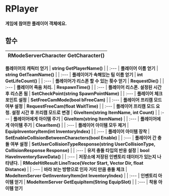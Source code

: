 # **RPlayer**

 **게임에 참여한 플레이어 객체에요.** 
## **함수**

| **RModeServerCharacter GetCharacter()** |
| :--- |
 **플레이어의 캐릭터 얻기** 
| **string GetPlayerName()** |
| :--- |
 **플레이어 이름 얻기** 
| **string GetTeamName()** |
| :--- |
 **플레이어가 속해있는 팀 이름 얻기** 
| **int GetLifeCount()** |
| :--- |
 **플레이어가 리스폰 할 수 있는 횟수 얻기** 
| **RequestDie()** |
| :--- |
 **플레이어 죽음 처리.** 
| **RespawnTime()** |
| :--- |
 **플레이어 리스폰. 설정된 시간 후 리스폰 됨** 
| **SetCheckPoint(string SpawnPointName)** |
| :--- |
 **플레이어 체크 포인트 설정** 
| **SetFreeCamMode(bool bFreeCam)** |
| :--- |
 **플레이어 프리캠 모드 여부 설정** 
| **RequestFreeCam(float WaitTime)** |
| :--- |
 **플레이어 프리캠 모드 요청. 설정 시간 후 프리캠 모드로 변경** 
| **GiveItem(string ItemName, int Count)** |
| :--- |
 **플레이어에게 아이템 주기** 
| **GiveItem(string ItemName)** |
| :--- |
 **플레이어에게 아이템 주기** 
| **ClearItem()** |
| :--- |
 **플레이어 아이템 모두 제거** 
| **EquipInventoryItem(int InventoryIndex)** |
| :--- |
 **플레이어 아이템 장착** 
| **SetEnableCollisionBetweenCharacters(bool Enable)** |
| :--- |
 **플레이어 간 충돌 여부 설정** 
| **SetUserCollisionTypeResponse(string UserCollisionType, CollisionResponse Response)** |
| :--- |
 **유저 충돌 타입의 반응 설정** 
| **bool HaveInventorySaveData()** |
| :--- |
 **저장소에 저장된 인벤토리 데이터가 있는지 나타낸다.** 
| **RModeHitResult LineTrace(Vector Start, Vector Dir, float Distance)** |
| :--- |
 **바라 보는 방향으로 인자 거리 만큼 충돌 체크** 
| **ModeItemServer GetInventoryItem(int InventoryIndex)** |
| :--- |
 **인벤토리 아이템 얻기** 
| **ModeItemServer GetEquipItem(String EquipSlot)** |
| :--- |
 **착용 아이템 얻기** 
